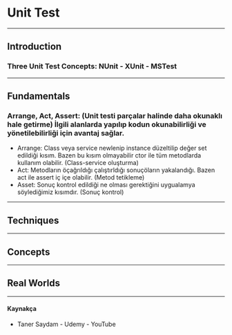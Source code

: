 # Unit Test
---
## Introduction
### Three Unit Test Concepts: NUnit - XUnit - MSTest
---
## Fundamentals
### Arrange, Act, Assert: (Unit testi parçalar halinde daha okunaklı hale getirme) İlgili alanlarda yapılıp kodun okunabilirliği ve yönetilebilirliği için avantaj sağlar.
- Arrange: Class veya service newlenip instance düzeltilip değer set edildiği kısım. Bazen bu kısım olmayabilir ctor ile tüm metodlarda kullanım olabilir. (Class-service oluşturma)
- Act: Metodların öçağrıldığı çalıştırldığı sonuçöların yakalandığı. Bazen act ile assert iç içe olabilir. (Metod tetikleme)
- Asset: Sonuç kontrol edildiği ne olması gerektiğini uygualamya söylediğimiz kısımdır. (Sonuç kontrol)
---
## Techniques
---
## Concepts
---
## Real Worlds
---
#### Kaynakça
- Taner Saydam - Udemy - YouTube
